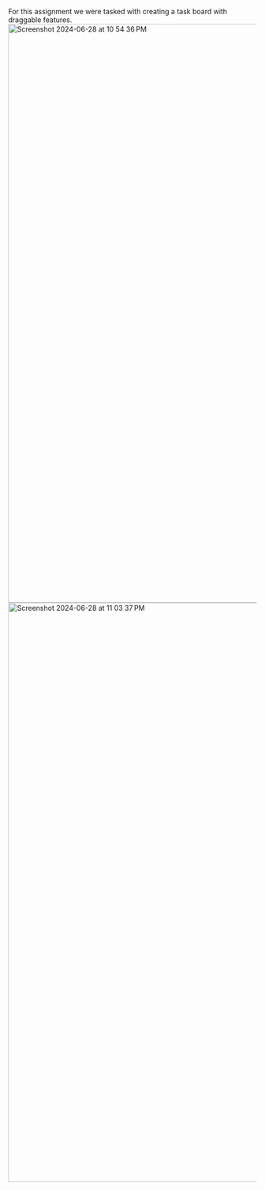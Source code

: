 For this assignment we were tasked with creating a task board with draggable features.
<img width="1172" alt="Screenshot 2024-06-28 at 10 54 36 PM" src="https://github.com/yaniquebro/task-organizer/assets/158354516/2952b220-8857-4b5c-913d-bf75825d5f76">
<img width="1173" alt="Screenshot 2024-06-28 at 11 03 37 PM" src="https://github.com/yaniquebro/task-organizer/assets/158354516/59b75c60-8b11-47b6-9d25-85800efe99fd">
